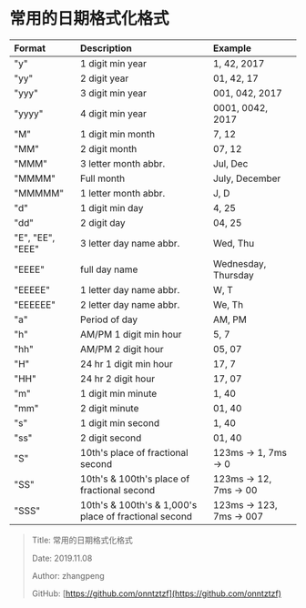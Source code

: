 # 常用的日期格式化格式

| Format           | Description                                           | Example                  |
| :--------------- | :---------------------------------------------------- | :----------------------- |
| "y"              | 1 digit min year                                      | 1, 42, 2017              |
| "yy"             | 2 digit year                                          | 01, 42, 17               |
| "yyy"            | 3 digit min year                                      | 001, 042, 2017           |
| "yyyy"           | 4 digit min year                                      | 0001, 0042, 2017         |
| "M"              | 1 digit min month                                     | 7, 12                    |
| "MM"             | 2 digit month                                         | 07, 12                   |
| "MMM"            | 3 letter month abbr.                                  | Jul, Dec                 |
| "MMMM"           | Full month                                            | July, December           |
| "MMMMM"          | 1 letter month abbr.                                  | J, D                     |
| "d"              | 1 digit min day                                       | 4, 25                    |
| "dd"             | 2 digit day                                           | 04, 25                   |
| "E", "EE", "EEE" | 3 letter day name abbr.                               | Wed, Thu                 |
| "EEEE"           | full day name                                         | Wednesday, Thursday      |
| "EEEEE"          | 1 letter day name abbr.                               | W, T                     |
| "EEEEEE"         | 2 letter day name abbr.                               | We, Th                   |
| "a"              | Period of day                                         | AM, PM                   |
| "h"              | AM/PM 1 digit min hour                                | 5, 7                     |
| "hh"             | AM/PM 2 digit hour                                    | 05, 07                   |
| "H"              | 24 hr 1 digit min hour                                | 17, 7                    |
| "HH"             | 24 hr 2 digit hour                                    | 17, 07                   |
| "m"              | 1 digit min minute                                    | 1, 40                    |
| "mm"             | 2 digit minute                                        | 01, 40                   |
| "s"              | 1 digit min second                                    | 1, 40                    |
| "ss"             | 2 digit second                                        | 01, 40                   |
| "S"              | 10th's place of fractional second                     | 123ms -> 1, 7ms -> 0     |
| "SS"             | 10th's & 100th's place of fractional second           | 123ms -> 12, 7ms -> 00   |
| "SSS"            | 10th's & 100th's & 1,000's place of fractional second | 123ms -> 123, 7ms -> 007 |

> Title: 常用的日期格式化格式
>
> Date: 2019.11.08
>
> Author: zhangpeng
>
> GitHub: [https://github.com/onntztzf](https://github.com/onntztzf)
